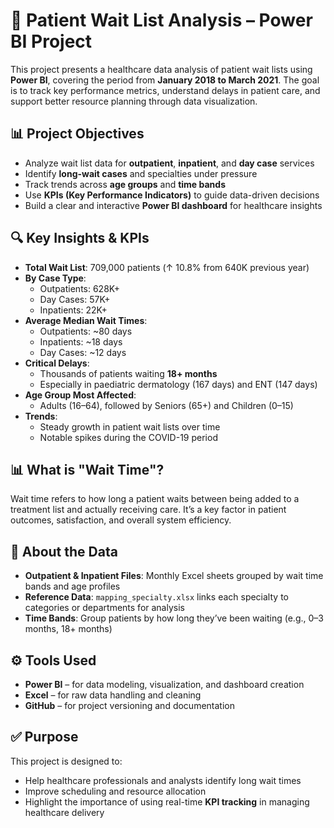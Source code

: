 # 🏥 Patient Wait List Analysis – Power BI Project

This project presents a healthcare data analysis of patient wait lists using **Power BI**, covering the period from **January 2018 to March 2021**. The goal is to track key performance metrics, understand delays in patient care, and support better resource planning through data visualization.

## 📊 Project Objectives

- Analyze wait list data for **outpatient**, **inpatient**, and **day case** services
- Identify **long-wait cases** and specialties under pressure
- Track trends across **age groups** and **time bands**
- Use **KPIs (Key Performance Indicators)** to guide data-driven decisions
- Build a clear and interactive **Power BI dashboard** for healthcare insights

## 🔍 Key Insights & KPIs

- **Total Wait List**: 709,000 patients (↑ 10.8% from 640K previous year)
- **By Case Type**:
  - Outpatients: 628K+
  - Day Cases: 57K+
  - Inpatients: 22K+
- **Average Median Wait Times**:
  - Outpatients: ~80 days
  - Inpatients: ~18 days
  - Day Cases: ~12 days
- **Critical Delays**:
  - Thousands of patients waiting **18+ months**
  - Especially in paediatric dermatology (167 days) and ENT (147 days)
- **Age Group Most Affected**:
  - Adults (16–64), followed by Seniors (65+) and Children (0–15)
- **Trends**:
  - Steady growth in patient wait lists over time
  - Notable spikes during the COVID-19 period

## 📊 What is "Wait Time"?

Wait time refers to how long a patient waits between being added to a treatment list and actually receiving care. It’s a key factor in patient outcomes, satisfaction, and overall system efficiency.

## 🧠 About the Data

- **Outpatient & Inpatient Files**: Monthly Excel sheets grouped by wait time bands and age profiles
- **Reference Data**: `mapping_specialty.xlsx` links each specialty to categories or departments for analysis
- **Time Bands**: Group patients by how long they’ve been waiting (e.g., 0–3 months, 18+ months)

## ⚙️ Tools Used

- **Power BI** – for data modeling, visualization, and dashboard creation
- **Excel** – for raw data handling and cleaning
- **GitHub** – for project versioning and documentation

## ✅ Purpose

This project is designed to:
- Help healthcare professionals and analysts identify long wait times
- Improve scheduling and resource allocation
- Highlight the importance of using real-time **KPI tracking** in managing healthcare delivery





